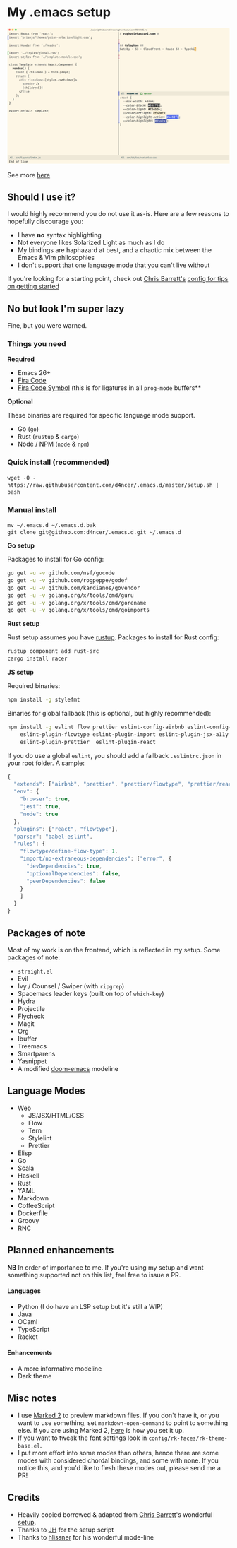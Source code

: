 # My .emacs setup

![web-mode-trifecta](https://raw.githubusercontent.com/d4ncer/.emacs.d/master/screenshots/main.png "JS + CSS + MD")

See more [here](SCREENSHOTS.md)

## Should I use it?

I would highly recommend you do not use it as-is. Here are a few reasons to hopefully discourage you:

* I have **no** syntax highlighting
* Not everyone likes Solarized Light as much as I do
* My bindings are haphazard at best, and a chaotic mix between the Emacs & Vim philosophies
* I don't support that one language mode that you can't live without

If you're looking for a starting point, check out [Chris Barrett's](https://github.com/chrisbarrett "CB da bomb") [config for tips on getting started](https://github.com/chrisbarrett/.emacs.d#i-want-to-use-your-config "it's really good. you should use it")

## No but look I'm super lazy

Fine, but you were warned.

### Things you need

**Required**

* Emacs 26+
* [Fira Code](https://github.com/tonsky/FiraCode)
* [Fira Code Symbol](https://github.com/tonsky/FiraCode/files/412440/FiraCode-Regular-Symbol.zip) (this is for ligatures in all `prog-mode` buffers**

**Optional**

These binaries are required for specific language mode support.

* Go (`go`)
* Rust (`rustup` & `cargo`)
* Node / NPM (`node` & `npm`)

### Quick install (recommended)

``` shell
wget -O - https://raw.githubusercontent.com/d4ncer/.emacs.d/master/setup.sh | bash
```

### Manual install

``` shell
mv ~/.emacs.d ~/.emacs.d.bak
git clone git@github.com:d4ncer/.emacs.d.git ~/.emacs.d
```

**Go setup**

Packages to install for Go config:

```bash
go get -u -v github.com/nsf/gocode
go get -u -v github.com/rogpeppe/godef
go get -u -v github.com/kardianos/govendor
go get -u -v golang.org/x/tools/cmd/guru
go get -u -v golang.org/x/tools/cmd/gorename
go get -u -v golang.org/x/tools/cmd/goimports
```

**Rust setup**

Rust setup assumes you have [rustup](https://rustup.rs/ "The Rust toolchain
installer"). Packages to install for Rust config:

```bash
rustup component add rust-src
cargo install racer
```

**JS setup**

Required binaries:

```bash
npm install -g stylefmt
```

Binaries for global fallback (this is optional, but highly recommended):

```bash
npm install -g eslint flow prettier eslint-config-airbnb eslint-config-prettier \
    eslint-plugin-flowtype eslint-plugin-import eslint-plugin-jsx-a11y \
    eslint-plugin-prettier  eslint-plugin-react
```

If you do use a global `eslint`, you should add a fallback `.eslintrc.json` in
your root folder. A sample:

```js
{
  "extends": ["airbnb", "prettier", "prettier/flowtype", "prettier/react"],
  "env": {
    "browser": true,
    "jest": true,
    "node": true
  },
  "plugins": ["react", "flowtype"],
  "parser": "babel-eslint",
  "rules": {
    "flowtype/define-flow-type": 1,
    "import/no-extraneous-dependencies": ["error", {
      "devDependencies": true,
      "optionalDependencies": false,
      "peerDependencies": false
    }
    ]
  }
}

```

## Packages of note

Most of my work is on the frontend, which is reflected in my setup. Some
packages of note:

* `straight.el`
* Evil
* Ivy / Counsel / Swiper (with `ripgrep`)
* Spacemacs leader keys (built on top of `which-key`)
* Hydra
* Projectile
* Flycheck
* Magit
* Org
* Ibuffer
* Treemacs
* Smartparens
* Yasnippet
* A modified [doom-emacs](https://github.com/hlissner/doom-emacs) modeline

## Language Modes

* Web
  * JS/JSX/HTML/CSS
  * Flow
  * Tern
  * Stylelint
  * Prettier
* Elisp
* Go
* Scala
* Haskell
* Rust
* YAML
* Markdown
* CoffeeScript
* Dockerfile
* Groovy
* RNC

## Planned enhancements

**NB** In order of importance to me. If you're using my setup and want something
supported not on this list, feel free to issue a PR.

#### Languages

* Python (I do have an LSP setup but it's still a WIP)
* Java
* OCaml
* TypeScript
* Racket

#### Enhancements

* A more informative modeline
* Dark theme

## Misc notes

* I use [Marked 2](http://marked2app.com/) to preview markdown files. If you
  don't have it, or you want to use something, set `markdown-open-command` to
  point to something else. If you are using Marked 2,
  [here](https://jblevins.org/log/marked-2-command "Running Marked 2 from the
  Command Line") is how you set it up.
* If you want to tweak the font settings look in `config/rk-faces/rk-theme-base.el`.
* I put more effort into some modes than others, hence there are some modes
  with considered chordal bindings, and some with none. If you notice this,
  and you'd like to flesh these modes out, please send me a PR!

## Credits

* Heavily ~~copied~~ borrowed & adapted from [Chris Barrett](https://github.com/chrisbarrett)'s
wonderful [setup](https://github.com/chrisbarrett/.emacs.d).
* Thanks to [JH](https://github.com/jackhopner) for the setup script
* Thanks to [hlissner](https://github.com/hlissner/doom-emacs) for his wonderful mode-line
